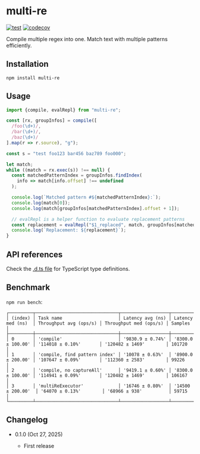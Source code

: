 multi-re
========

[![test](https://github.com/eight04/multi-re/actions/workflows/test.yml/badge.svg)](https://github.com/eight04/multi-re/actions/workflows/test.yml)
[![codecov](https://codecov.io/gh/eight04/multi-re/branch/master/graph/badge.svg)](https://codecov.io/gh/eight04/multi-re)

Compile multiple regex into one. Match text with multiple patterns efficiently.

Installation
------------

```
npm install multi-re
```

Usage
-----

```JavaScript
import {compile, evalRepl} from "multi-re";

const [rx, groupInfos] = compile([
  /foo(\d+)/,
  /bar(\d+)/,
  /baz(\d+)/
].map(r => r.source), "g");

const s = "test foo123 bar456 baz789 foo000";

let match;
while ((match = rx.exec(s)) !== null) {
  const matchedPatternIndex = groupInfos.findIndex(
    info => match[info.offset] !== undefined
  );

  console.log(`Matched pattern #${matchedPatternIndex}:`);
  console.log(match[0]);
  console.log(match[groupInfos[matchedPatternIndex].offset + 1]);

  // evalRepl is a helper function to evaluate replacement patterns
  const replacement = evalRepl("$1_replaced", match, groupInfos[matchedPatternIndex]);
  console.log(`Replacement: ${replacement}`);
}
```

API references
--------------

Check the [.d.ts file](./types/index.d.ts) for TypeScript type definitions.

Benchmark
---------
`npm run bench`:

```
┌─────────┬───────────────────────────────┬──────────────────┬───────────────────┬────────────────────────┬────────────────────────┬─────────┐
│ (index) │ Task name                     │ Latency avg (ns) │ Latency med (ns)  │ Throughput avg (ops/s) │ Throughput med (ops/s) │ Samples │
├─────────┼───────────────────────────────┼──────────────────┼───────────────────┼────────────────────────┼────────────────────────┼─────────┤
│ 0       │ 'compile'                     │ '9830.9 ± 0.74%' │ '8300.0 ± 100.00' │ '114018 ± 0.10%'       │ '120482 ± 1469'        │ 101720  │
│ 1       │ 'compile, find pattern index' │ '10078 ± 0.63%'  │ '8900.0 ± 200.00' │ '107647 ± 0.09%'       │ '112360 ± 2583'        │ 99226   │
│ 2       │ 'compile, no captureAll'      │ '9419.1 ± 0.60%' │ '8300.0 ± 100.00' │ '114941 ± 0.09%'       │ '120482 ± 1469'        │ 106167  │
│ 3       │ 'multiReExecutor'             │ '16746 ± 0.80%'  │ '14500 ± 200.00'  │ '64070 ± 0.13%'        │ '68966 ± 938'          │ 59715   │
└─────────┴───────────────────────────────┴──────────────────┴───────────────────┴────────────────────────┴────────────────────────┴─────────┘
```

Changelog
---------

* 0.1.0 (Oct 27, 2025)

  - First release
